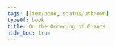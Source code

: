 ```yaml
---
tags: [item/book, status/unknown]
typeOf: book
title: On the Ordering of Giants
hide_toc: true
---
```


